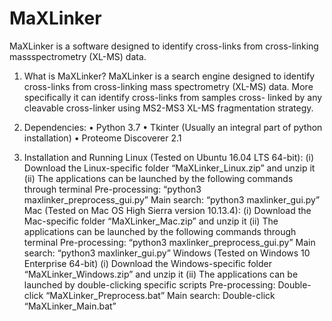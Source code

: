 # MaXLinker
MaXLinker is a software designed to identify cross-links from cross-linking massspectrometry (XL-MS) data.

1. What is MaXLinker?
MaXLinker is a search engine designed to identify cross-links from cross-linking mass
spectrometry (XL-MS) data. More specifically it can identify cross-links from samples cross-
linked by any cleavable cross-linker using MS2-MS3 XL-MS fragmentation strategy.

2. Dependencies:
• Python 3.7
• Tkinter (Usually an integral part of python installation)
• Proteome Discoverer 2.1

3. Installation and Running
Linux (Tested on Ubuntu 16.04 LTS 64-bit):
(i) Download the Linux-specific folder “MaXLinker_Linux.zip” and unzip it
(ii) The applications can be launched by the following commands through terminal
Pre-processing: “python3 maxlinker_preprocess_gui.py”
Main search: “python3 maxlinker_gui.py”
Mac (Tested on Mac OS High Sierra version 10.13.4):
(i) Download the Mac-specific folder “MaXLinker_Mac.zip” and unzip it
(ii) The applications can be launched by the following commands through terminal
Pre-processing: “python3 maxlinker_preprocess_gui.py”
Main search: “python3 maxlinker_gui.py”
Windows (Tested on Windows 10 Enterprise 64-bit)
(i) Download the Windows-specific folder “MaXLinker_Windows.zip” and unzip it
(ii) The applications can be launched by double-clicking specific scripts
Pre-processing: Double-click “MaXLinker_Preprocess.bat”
Main search: Double-click “MaXLinker_Main.bat”
